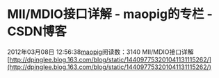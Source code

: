 # MII/MDIO接口详解 - maopig的专栏 - CSDN博客
2012年03月08日 12:56:38[maopig](https://me.csdn.net/maopig)阅读数：3140
MII/MDIO接口详解
[http://dpinglee.blog.163.com/blog/static/144097753201041131115262/](http://dpinglee.blog.163.com/blog/static/144097753201041131115262/)
